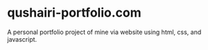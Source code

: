 # qushairi-portfolio.com
A personal portfolio project of mine via website using html, css, and javascript.
